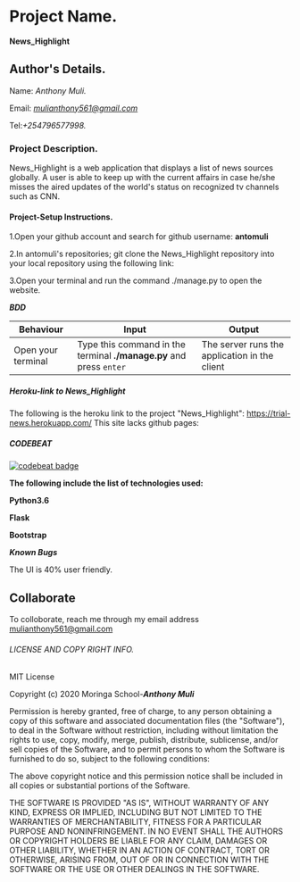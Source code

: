 # Project Name.

**News_Highlight**

## Author's Details.
Name: *Anthony Muli.*

Email: *mulianthony561@gmail.com*

Tel:*+254796577998.*



### Project Description.

News_Highlight is a web application that displays a list of news sources globally. A user is able to keep up with the current affairs in case he/she misses the aired updates of the world's status on recognized tv channels such as CNN.

#### Project-Setup Instructions.

1.Open your github account and search for github username: **antomuli**

2.In antomuli's repositories; git clone the News_Highlight repository into your local repository using the following link: 

3.Open your terminal and run the command ./manage.py to open the website.

***BDD***

| Behaviour | Input | Output |
| --------- | ------| ------ |
|Open your terminal|Type this command in the terminal **./manage.py** and press  `enter`|The server runs the application in the client|


##### Heroku-link to News_Highlight
The following is the heroku link to the project "News_Highlight":  https://trial-news.herokuapp.com/
This site lacks github pages:
 
##### CODEBEAT

[![codebeat badge](https://codebeat.co/badges/aed39cd0-b308-4113-b6ec-4120c177824f)](https://codebeat.co/projects/github-com-antomuli-news_highlight-master)


**The following include the list of technologies used:**

**Python3.6**

**Flask**

**Bootstrap**

***Known Bugs***

The UI is 40% user friendly.

## Collaborate

To colloborate, reach me through my email address mulianthony561@gmail.com

###### LICENSE AND COPY RIGHT INFO.
MIT License

Copyright (c) 2020 Moringa School-***Anthony Muli***

Permission is hereby granted, free of charge, to any person obtaining a copy of this software and associated documentation files (the "Software"), 
to deal in the Software without restriction, including without limitation the rights to use, copy, modify, merge, publish, distribute, sublicense, 
and/or sell copies of the Software, and to permit persons to whom the Software is furnished to do so, subject to the following conditions:

The above copyright notice and this permission notice shall be included in all copies or substantial portions of the Software.

THE SOFTWARE IS PROVIDED "AS IS", WITHOUT WARRANTY OF ANY KIND, EXPRESS OR IMPLIED, INCLUDING BUT NOT LIMITED TO THE WARRANTIES OF MERCHANTABILITY, 
FITNESS FOR A PARTICULAR PURPOSE AND NONINFRINGEMENT. IN NO EVENT SHALL THE AUTHORS OR COPYRIGHT HOLDERS BE LIABLE FOR ANY CLAIM, DAMAGES OR OTHER LIABILITY, 
WHETHER IN AN ACTION OF CONTRACT, TORT OR OTHERWISE, ARISING FROM, OUT OF OR IN CONNECTION WITH THE SOFTWARE OR THE USE OR OTHER DEALINGS IN THE SOFTWARE.
























